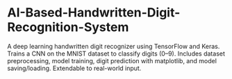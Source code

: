 # AI-Based-Handwritten-Digit-Recognition-System
A deep learning handwritten digit recognizer using TensorFlow and Keras. Trains a CNN on the MNIST dataset to classify digits (0–9). Includes dataset preprocessing, model training, digit prediction with matplotlib, and model saving/loading. Extendable to real-world input.
